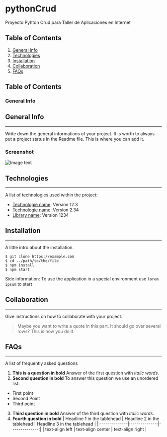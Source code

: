 # pythonCrud
Proyecto Pyhton Crud  para Taller de Aplicaciones en Internet 

## Table of Contents
1. [General Info](#general-info)
2. [Technologies](#technologies)
3. [Installation](#installation)
4. [Collaboration](#collaboration)
5. [FAQs](#faqs)

## Table of Contents
<a name="general-info"></a>
### General Info

## General Info
***
Write down the general informations of your project. It is worth to always put a project status in the Readme file. This is where you can add it. 
### Screenshot
![Image text](/path/to/the/screenshot.png)

## Technologies
***
A list of technologies used within the project:
* [Technologie name](https://example.com): Version 12.3 
* [Technologie name](https://example.com): Version 2.34
* [Library name](https://example.com): Version 1234

## Installation
***
A little intro about the installation. 
```
$ git clone https://example.com
$ cd ../path/to/the/file
$ npm install
$ npm start
```
Side information: To use the application in a special environment use ```lorem ipsum``` to start

## Collaboration
***
Give instructions on how to collaborate with your project.
> Maybe you want to write a quote in this part. 
> It should go over several rows?
> This is how you do it.

## FAQs
***
A list of frequently asked questions
1. **This is a question in bold**
Answer of the first question with _italic words_. 
2. __Second question in bold__ 
To answer this question we use an unordered list:
* First point
* Second Point
* Third point
3. **Third question in bold**
Answer of the third question with *italic words*.
4. **Fourth question in bold**
| Headline 1 in the tablehead | Headline 2 in the tablehead | Headline 3 in the tablehead |
|:--------------|:-------------:|--------------:|
| text-align left | text-align center | text-align right |

